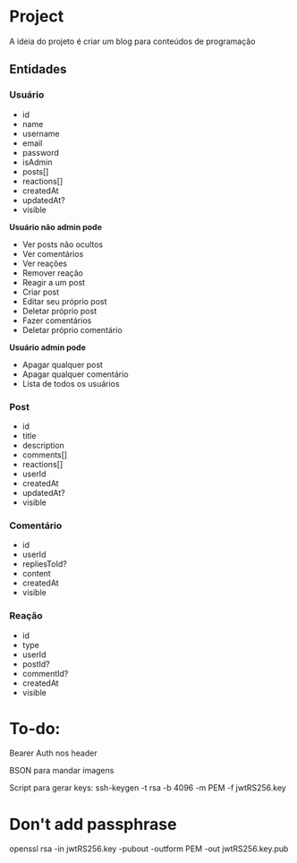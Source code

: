 # Project

A ideia do projeto é criar um blog para conteúdos de programação

## Entidades

### Usuário
* id
* name
* username
* email
* password
* isAdmin
* posts[]
* reactions[]
* createdAt
* updatedAt?
* visible

**Usuário não admin pode**
* Ver posts não ocultos
* Ver comentários
* Ver reações
* Remover reação
* Reagir a um post
* Criar post
* Editar seu próprio post
* Deletar próprio post
* Fazer comentários
* Deletar próprio comentário 

**Usuário admin pode**
* Apagar qualquer post
* Apagar qualquer comentário
* Lista de todos os usuários

### Post
* id
* title
* description
* comments[]
* reactions[]
* userId
* createdAt
* updatedAt?
* visible

### Comentário
* id
* userId
* repliesToId?
* content
* createdAt
* visible

### Reação
* id
* type
* userId
* postId?
* commentId?
* createdAt
* visible

# To-do: 
Bearer Auth nos header

BSON para mandar imagens


Script para gerar keys:
ssh-keygen -t rsa -b 4096 -m PEM -f jwtRS256.key
# Don't add passphrase
openssl rsa -in jwtRS256.key -pubout -outform PEM -out jwtRS256.key.pub